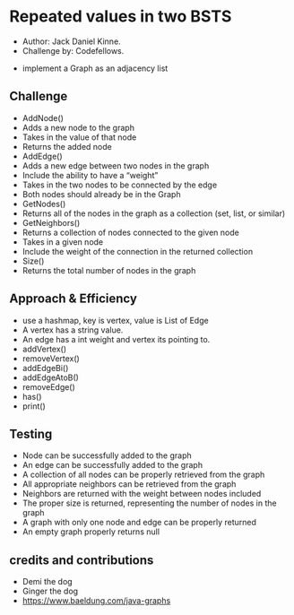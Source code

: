 # Repeated values in two BSTS
- Author: Jack Daniel Kinne.
- Challenge by: Codefellows.
<!-- Short summary or background information -->
- implement a Graph as an adjacency list

## Challenge
<!-- Description of the challenge -->
- AddNode()
- Adds a new node to the graph
- Takes in the value of that node
- Returns the added node
- AddEdge()
- Adds a new edge between two nodes in the graph
- Include the ability to have a “weight”
- Takes in the two nodes to be connected by the edge
- Both nodes should already be in the Graph
- GetNodes()
- Returns all of the nodes in the graph as a collection (set, list, or similar)
- GetNeighbors()
- Returns a collection of nodes connected to the given node
- Takes in a given node
- Include the weight of the connection in the returned collection
- Size()
- Returns the total number of nodes in the graph
  
## Approach & Efficiency
- use a hashmap, key is vertex, value is List of Edge
- A vertex has a string value.
- An edge has a int weight and vertex its pointing to.
- addVertex()
- removeVertex()
- addEdgeBi()
- addEdgeAtoB()
- removeEdge()
- has()
- print()

## Testing
- Node can be successfully added to the graph
- An edge can be successfully added to the graph
- A collection of all nodes can be properly retrieved from the graph
- All appropriate neighbors can be retrieved from the graph
- Neighbors are returned with the weight between nodes included
- The proper size is returned, representing the number of nodes in the graph
- A graph with only one node and edge can be properly returned
- An empty graph properly returns null

## credits and contributions
- Demi the dog
- Ginger the dog
- https://www.baeldung.com/java-graphs
